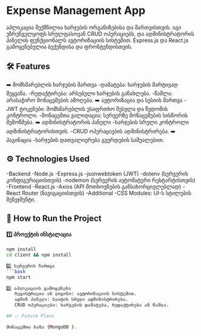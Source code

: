 # Expense Management App

აპლიკაცია შექმნილია ხარჯების ორგანიზებისა და მართვისთვის. იგი უზრუნველყოფს სრულფასოვან CRUD ოპერაციებს, და ადმინისტრატორის პანელის ფუნქციონალს ავტორიზაციის სისტემით. Express.js და React.js გამოყენებულია ბექენდისა და ფრონტენდისთვის.

## 🛠 Features

➡️ მომხმარებლის ხარჯების მართვა
-დამატება: ხარჯების მარტივად შეყვანა.
-რედაქტირება: არსებული ხარჯების განახლება.
-წაშლა: არასაჭირო მონაცემების ამოღება.
➡️ ავტორიზაცია და სესიის მართვა
-JWT ტოკენები: მომხმარებლის უსაფრთხო შესვლა და წვდომის კონტროლი.
-მონაცემთა ვალიდაცია: სერვერზე მონაცემების სისწორის შემოწმება.
➡️ ადმინისტრატორის პანელი
-ხარჯების სრული კონტროლი ადმინისტრატორისთვის.
-CRUD ოპერაციების ადმინისტრირება.
➡️ პაგინაცია
-ხარჯების დათვალიერება გვერდების საშუალებით.

## ⚙️ Technologies Used

-Backend
-Node.js
-Express.js
-jsonwebtoken (JWT)
-dotenv (სერვერის კონფიგურაციისთვის)
-nodemon (სერვერის ავტომატური რესტარტისთვის)
-Frontend
-React.js
-Axios (API მოთხოვნების განსახორციელებლად)
-React Router (ნავიგაციისთვის)
-Additional
-CSS Modules: UI-ს სტილების მენეჯმენტი.

## 🚀 How to Run the Project

#### 1️⃣ **პროექტის ინსტალაცია**

````bash
npm install
cd client && npm install

2️⃣ სერვერის ჩართვა
```bash
npm start

3️⃣ აპლიკაციის გამოყენება
   რეგისტრაცია ან ლოგინი: ავტორიზაციის სისტემით.
   ადმინ პანელი: საიტის სრული ადმინისტრირება.
   CRUD ოპერაციები: ხარჯების დამატება, რედაქტირება ან წაშლა.

## 📈 Future Plans

მონაცემთა ბაზა (MongoDB ).
````
